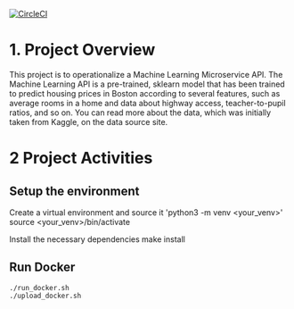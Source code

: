 [![CircleCI](https://circleci.com/gh/SamirduUd/Machine-Learningv3-.svg?style=svg)](https://circleci.com/gh/SamirduUd/Machine-Learningv3-)

# 1. Project Overview
This project is to operationalize a Machine Learning Microservice API. The Machine Learning API is a pre-trained, sklearn model that has been trained to predict housing prices in Boston according to several features, such as average rooms in a home and data about highway access, teacher-to-pupil ratios, and so on. You can read more about the data, which was initially taken from Kaggle, on the data source site.

# 2 Project Activities
## Setup the environment
Create a virtual environment and source it
    'python3 -m venv <your_venv>'
    source <your_venv>/bin/activate

Install the necessary dependencies
    make install 
    
## Run Docker
    ./run_docker.sh
    ./upload_docker.sh